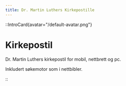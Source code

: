 ```yaml
---
title: Dr. Martin Luthers Kirkepostille
---
```


::IntroCard{avatar="/default-avatar.png"}
# Kirkepostil

Dr. Martin Luthers kirkepostil for mobil, nettbrett og pc.

Inkludert søkemotor som i nettbibler.

::